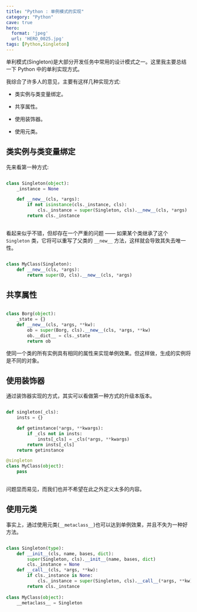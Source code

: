 ```yaml
---
title: "Python : 单例模式的实现"
category: "Python"
cave: true
hero:
  format: 'jpeg'
  url: 'HERO_0025.jpg'
tags: [Python,Singleton]
---
```

单利模式(Singleton)是大部分开发任务中常用的设计模式之一。这里我主要总结一下 Python 中的单利实现方式。

我综合了许多人的意见，主要有这样几种实现方式:

* 类实例与类变量绑定。

* 共享属性。

* 使用装饰器。

* 使用元类。

## 类实例与类变量绑定

先来看第一种方式:

```python

class Singleton(object):
    _instance = None

    def __new__(cls, *args):
        if not isinstance(cls._instance, cls):
            cls._instance = super(Singleton, cls).__new__(cls, *args)
        return cls._instance
    
```

看起来似乎不错，但却存在一个严重的问题 —— 如果某个类继承了这个 `Singleton` 类，它将可以重写了父类的 `__new__` 方法，这样就会导致其失去唯一性。

```python

class MyClass(Singleton):
    def __new__(cls, *args):
        return super(D, cls).__new__(cls, *args)

```


## 共享属性

```python

class Borg(object):  
    _state = {}  
    def __new__(cls, *args, **kw):  
        ob = super(Borg, cls).__new__(cls, *args, **kw)  
        ob.__dict__ = cls._state  
        return ob

```

使同一个类的所有实例具有相同的属性来实现单例效果。但这样做，生成的实例将是不同的对象。

## 使用装饰器

通过装饰器实现的方式，其实可以看做第一种方式的升级本版本。

```python

def singleton(_cls):
    insts = {}

    def getinstance(*args, **kwargs):
        if _cls not in insts:
            insts[_cls] = _cls(*args, **kwargs)
        return insts[_cls]
    return getinstance

@singleton
class MyClass(object):
    pass
    
```

问题显而易见，而我们也并不希望在此之外定义太多的内容。

## 使用元类

事实上，通过使用元类(`__metaclass__`)也可以达到单例效果，并且不失为一种好方法。

```python

class Singleton(type):  
    def __init__(cls, name, bases, dict):  
        super(Singleton, cls).__init__(name, bases, dict)  
        cls._instance = None  
    def __call__(cls, *args, **kw):  
        if cls._instance is None:  
            cls._instance = super(Singleton, cls).__call__(*args, **kw)  
        return cls._instance  
  
class MyClass(object):  
    __metaclass__ = Singleton 
    
```






